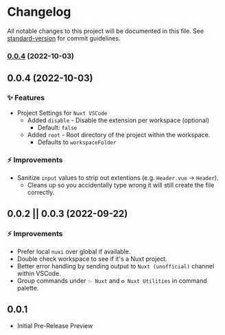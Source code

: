 # Changelog

All notable changes to this project will be documented in this file. See [standard-version](https://github.com/conventional-changelog/standard-version) for commit guidelines.

### [0.0.4](https://github.com/cpreston321/nuxt-vscode/compare/v0.0.3...v0.0.4) (2022-10-03)

## 0.0.4 (2022-10-03)

### ✨ Features

- Project Settings for `Nuxt VSCode`
  - Added `disable` - Disable the extension per workspace (optional)
    - Default: `false`
  - Added `root` - Root directory of the project within the workspace.
    - Defaults to `workspaceFolder`

### ⚡️ Improvements

- Sanitize `input` values to strip out extentions (e.g. `Header.vue` -> `Header`).
  - Cleans up so you accidentally type wrong it will still create the file correctly.

## 0.0.2 || 0.0.3 (2022-09-22)

### ⚡️ Improvements

- Prefer local `nuxi` over global if available.
- Double check workspace to see if it's a Nuxt project.
- Better error handling by sending output to `Nuxt (unofficial)` channel within VSCode.
- Group commands under `✨ Nuxt` and `⚙️ Nuxt Utilities` in command palette.

## 0.0.1

- Initial Pre-Release Preview
